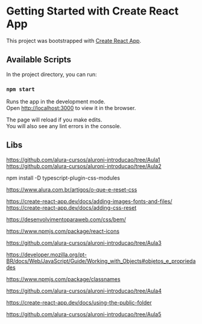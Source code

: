 # Getting Started with Create React App

This project was bootstrapped with [Create React App](https://github.com/facebook/create-react-app).

## Available Scripts

In the project directory, you can run:

### `npm start`

Runs the app in the development mode.\
Open [http://localhost:3000](http://localhost:3000) to view it in the browser.

The page will reload if you make edits.\
You will also see any lint errors in the console.

## Libs

https://github.com/alura-cursos/aluroni-introducao/tree/Aula1
https://github.com/alura-cursos/aluroni-introducao/tree/Aula2

npm install -D typescript-plugin-css-modules

https://www.alura.com.br/artigos/o-que-e-reset-css

https://create-react-app.dev/docs/adding-images-fonts-and-files/
https://create-react-app.dev/docs/adding-css-reset

https://desenvolvimentoparaweb.com/css/bem/

https://www.npmjs.com/package/react-icons

https://github.com/alura-cursos/aluroni-introducao/tree/Aula3

https://developer.mozilla.org/pt-BR/docs/Web/JavaScript/Guide/Working_with_Objects#objetos_e_propriedades

https://www.npmjs.com/package/classnames

https://github.com/alura-cursos/aluroni-introducao/tree/Aula4

https://create-react-app.dev/docs/using-the-public-folder

https://github.com/alura-cursos/aluroni-introducao/tree/Aula5
